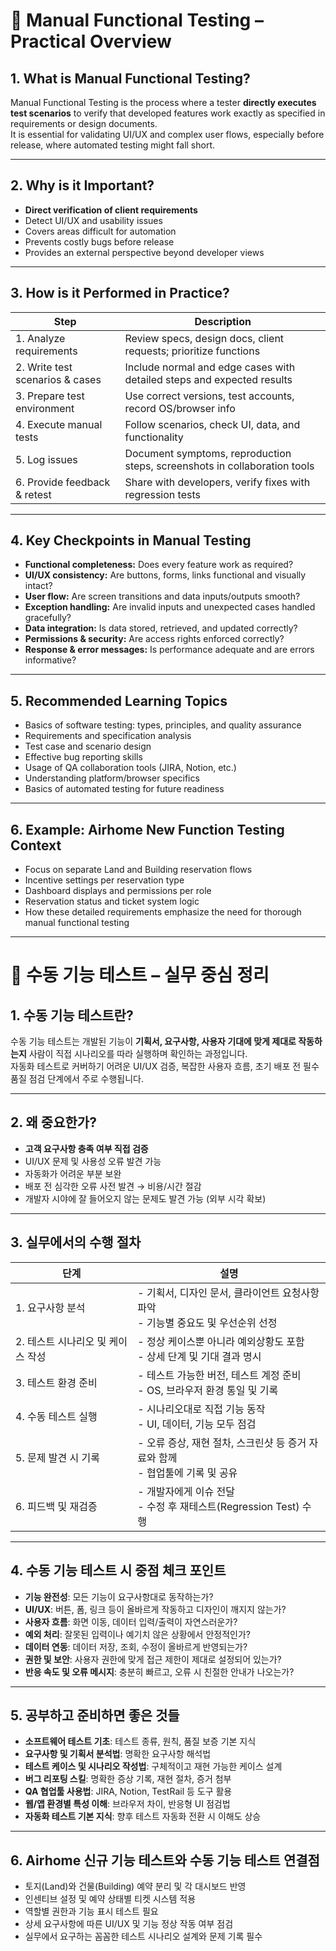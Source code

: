 # 🧪 Manual Functional Testing – Practical Overview

## 1. What is Manual Functional Testing?

Manual Functional Testing is the process where a tester **directly executes test scenarios** to verify that developed features work exactly as specified in requirements or design documents.  
It is essential for validating UI/UX and complex user flows, especially before release, where automated testing might fall short.

---

## 2. Why is it Important?

- **Direct verification of client requirements**  
- Detect UI/UX and usability issues  
- Covers areas difficult for automation  
- Prevents costly bugs before release  
- Provides an external perspective beyond developer views

---

## 3. How is it Performed in Practice?

| Step | Description |
|-------|-------------|
| 1. Analyze requirements | Review specs, design docs, client requests; prioritize functions |
| 2. Write test scenarios & cases | Include normal and edge cases with detailed steps and expected results |
| 3. Prepare test environment | Use correct versions, test accounts, record OS/browser info |
| 4. Execute manual tests | Follow scenarios, check UI, data, and functionality |
| 5. Log issues | Document symptoms, reproduction steps, screenshots in collaboration tools |
| 6. Provide feedback & retest | Share with developers, verify fixes with regression tests |

---

## 4. Key Checkpoints in Manual Testing

- **Functional completeness:** Does every feature work as required?  
- **UI/UX consistency:** Are buttons, forms, links functional and visually intact?  
- **User flow:** Are screen transitions and data inputs/outputs smooth?  
- **Exception handling:** Are invalid inputs and unexpected cases handled gracefully?  
- **Data integration:** Is data stored, retrieved, and updated correctly?  
- **Permissions & security:** Are access rights enforced correctly?  
- **Response & error messages:** Is performance adequate and are errors informative?

---

## 5. Recommended Learning Topics

- Basics of software testing: types, principles, and quality assurance  
- Requirements and specification analysis  
- Test case and scenario design  
- Effective bug reporting skills  
- Usage of QA collaboration tools (JIRA, Notion, etc.)  
- Understanding platform/browser specifics  
- Basics of automated testing for future readiness

---

## 6. Example: Airhome New Function Testing Context

- Focus on separate Land and Building reservation flows  
- Incentive settings per reservation type  
- Dashboard displays and permissions per role  
- Reservation status and ticket system logic  
- How these detailed requirements emphasize the need for thorough manual functional testing

---

# 🧪 수동 기능 테스트 – 실무 중심 정리

## 1. 수동 기능 테스트란?

수동 기능 테스트는 개발된 기능이 **기획서, 요구사항, 사용자 기대에 맞게 제대로 작동하는지** 사람이 직접 시나리오를 따라 실행하며 확인하는 과정입니다.  
자동화 테스트로 커버하기 어려운 UI/UX 검증, 복잡한 사용자 흐름, 초기 배포 전 필수 품질 점검 단계에서 주로 수행됩니다.

---

## 2. 왜 중요한가?

- **고객 요구사항 충족 여부 직접 검증**  
- UI/UX 문제 및 사용성 오류 발견 가능  
- 자동화가 어려운 부분 보완  
- 배포 전 심각한 오류 사전 발견 → 비용/시간 절감  
- 개발자 시야에 잘 들어오지 않는 문제도 발견 가능 (외부 시각 확보)

---

## 3. 실무에서의 수행 절차

| 단계 | 설명 |
|---|---|
| 1. 요구사항 분석 | - 기획서, 디자인 문서, 클라이언트 요청사항 파악<br>- 기능별 중요도 및 우선순위 선정 |
| 2. 테스트 시나리오 및 케이스 작성 | - 정상 케이스뿐 아니라 예외상황도 포함<br>- 상세 단계 및 기대 결과 명시 |
| 3. 테스트 환경 준비 | - 테스트 가능한 버전, 테스트 계정 준비<br>- OS, 브라우저 환경 통일 및 기록 |
| 4. 수동 테스트 실행 | - 시나리오대로 직접 기능 동작<br>- UI, 데이터, 기능 모두 점검 |
| 5. 문제 발견 시 기록 | - 오류 증상, 재현 절차, 스크린샷 등 증거 자료와 함께<br>- 협업툴에 기록 및 공유 |
| 6. 피드백 및 재검증 | - 개발자에게 이슈 전달<br>- 수정 후 재테스트(Regression Test) 수행 |

---

## 4. 수동 기능 테스트 시 중점 체크 포인트

- **기능 완전성**: 모든 기능이 요구사항대로 동작하는가?  
- **UI/UX**: 버튼, 폼, 링크 등이 올바르게 작동하고 디자인이 깨지지 않는가?  
- **사용자 흐름**: 화면 이동, 데이터 입력/출력이 자연스러운가?  
- **예외 처리**: 잘못된 입력이나 예기치 않은 상황에서 안정적인가?  
- **데이터 연동**: 데이터 저장, 조회, 수정이 올바르게 반영되는가?  
- **권한 및 보안**: 사용자 권한에 맞게 접근 제한이 제대로 설정되어 있는가?  
- **반응 속도 및 오류 메시지**: 충분히 빠르고, 오류 시 친절한 안내가 나오는가?

---

## 5. 공부하고 준비하면 좋은 것들

- **소프트웨어 테스트 기초**: 테스트 종류, 원칙, 품질 보증 기본 지식  
- **요구사항 및 기획서 분석법**: 명확한 요구사항 해석법  
- **테스트 케이스 및 시나리오 작성법**: 구체적이고 재현 가능한 케이스 설계  
- **버그 리포팅 스킬**: 명확한 증상 기록, 재현 절차, 증거 첨부  
- **QA 협업툴 사용법**: JIRA, Notion, TestRail 등 도구 활용  
- **웹/앱 환경별 특성 이해**: 브라우저 차이, 반응형 UI 점검법  
- **자동화 테스트 기본 지식**: 향후 테스트 자동화 전환 시 이해도 상승

---

## 6. Airhome 신규 기능 테스트와 수동 기능 테스트 연결점

- 토지(Land)와 건물(Building) 예약 분리 및 각 대시보드 반영  
- 인센티브 설정 및 예약 상태별 티켓 시스템 적용  
- 역할별 권한과 기능 표시 테스트 필요  
- 상세 요구사항에 따른 UI/UX 및 기능 정상 작동 여부 점검  
- 실무에서 요구하는 꼼꼼한 테스트 시나리오 설계와 문제 기록 필수

